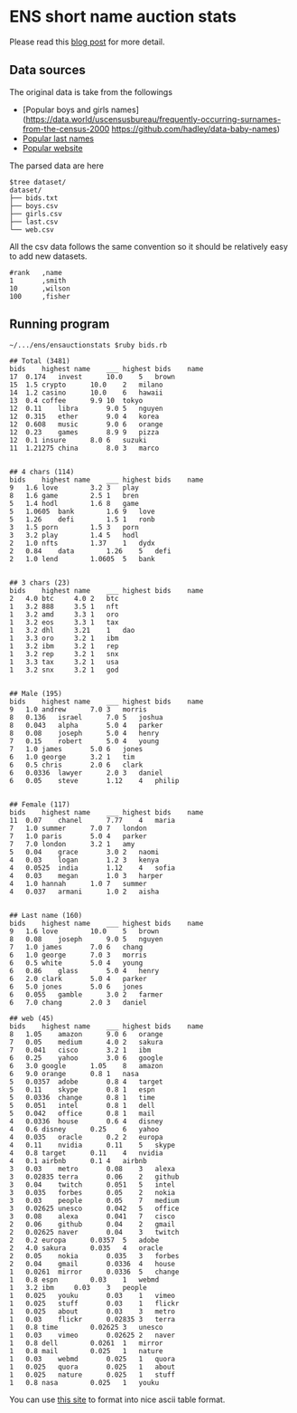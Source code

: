 # ENS short name auction stats

Please read this [blog post](https://medium.com/the-ethereum-name-service/the-most-popular-eth-names-in-the-ens-short-name-auction-5ee13bb0eace) for more detail.

## Data sources

The original data is take from the followings

- [Popular boys and girls names](https://data.world/uscensusbureau/frequently-occurring-surnames-from-the-census-2000
https://github.com/hadley/data-baby-names)
- [Popular last names](https://github.com/hadley/data-baby-names)
- [Popular website](https://moz.com/top500)

The parsed data are here

```
$tree dataset/
dataset/
├── bids.txt
├── boys.csv
├── girls.csv
├── last.csv
└── web.csv
```

All the csv data follows the same convention so it should be relatively easy to add new datasets.

```
#rank   ,name
1       ,smith
10      ,wilson
100     ,fisher
```

## Running program

```
~/.../ens/ensauctionstats $ruby bids.rb 

## Total (3481)
bids	highest	name	___	highest	bids	name
17	0.174	invest		10.0	5	brown
15	1.5	crypto		10.0	2	milano
14	1.2	casino		10.0	6	hawaii
13	0.4	coffee		9.9	10	tokyo
12	0.11	libra		9.0	5	nguyen
12	0.315	ether		9.0	4	korea
12	0.608	music		9.0	6	orange
12	0.23	games		8.9	9	pizza
12	0.1	insure		8.0	6	suzuki
11	1.21275	china		8.0	3	marco


## 4 chars (114)
bids	highest	name	___	highest	bids	name
9	1.6	love		3.2	3	play
8	1.6	game		2.5	1	bren
5	1.4	hodl		1.6	8	game
5	1.0605	bank		1.6	9	love
5	1.26	defi		1.5	1	ronb
3	1.5	porn		1.5	3	porn
3	3.2	play		1.4	5	hodl
2	1.0	nfts		1.37	1	dydx
2	0.84	data		1.26	5	defi
2	1.0	lend		1.0605	5	bank


## 3 chars (23)
bids	highest	name	___	highest	bids	name
2	4.0	btc		4.0	2	btc
1	3.2	888		3.5	1	nft
1	3.2	amd		3.3	1	oro
1	3.2	eos		3.3	1	tax
1	3.2	dhl		3.21	1	dao
1	3.3	oro		3.2	1	ibm
1	3.2	ibm		3.2	1	rep
1	3.2	rep		3.2	1	snx
1	3.3	tax		3.2	1	usa
1	3.2	snx		3.2	1	god


## Male (195)
bids	highest	name	___	highest	bids	name
9	1.0	andrew		7.0	3	morris
8	0.136	israel		7.0	5	joshua
8	0.043	alpha		5.0	4	parker
8	0.08	joseph		5.0	4	henry
7	0.15	robert		5.0	4	young
7	1.0	james		5.0	6	jones
6	1.0	george		3.2	1	tim
6	0.5	chris		2.0	6	clark
6	0.0336	lawyer		2.0	3	daniel
6	0.05	steve		1.12	4	philip


## Female (117)
bids	highest	name	___	highest	bids	name
11	0.07	chanel		7.77	4	maria
7	1.0	summer		7.0	7	london
7	1.0	paris		5.0	4	parker
7	7.0	london		3.2	1	amy
5	0.04	grace		3.0	2	naomi
4	0.03	logan		1.2	3	kenya
4	0.0525	india		1.12	4	sofia
4	0.03	megan		1.0	3	harper
4	1.0	hannah		1.0	7	summer
4	0.037	armani		1.0	2	aisha


## Last name (160)
bids	highest	name	___	highest	bids	name
9	1.6	love		10.0	5	brown
8	0.08	joseph		9.0	5	nguyen
7	1.0	james		7.0	6	chang
6	1.0	george		7.0	3	morris
6	0.5	white		5.0	4	young
6	0.86	glass		5.0	4	henry
6	2.0	clark		5.0	4	parker
6	5.0	jones		5.0	6	jones
6	0.055	gamble		3.0	2	farmer
6	7.0	chang		2.0	3	daniel

## web (45)
bids	highest	name	___	highest	bids	name
8	1.05	amazon		9.0	6	orange
7	0.05	medium		4.0	2	sakura
7	0.041	cisco		3.2	1	ibm
6	0.25	yahoo		3.0	6	google
6	3.0	google		1.05	8	amazon
6	9.0	orange		0.8	1	nasa
5	0.0357	adobe		0.8	4	target
5	0.11	skype		0.8	1	espn
5	0.0336	change		0.8	1	time
5	0.051	intel		0.8	1	dell
5	0.042	office		0.8	1	mail
4	0.0336	house		0.6	4	disney
4	0.6	disney		0.25	6	yahoo
4	0.035	oracle		0.2	2	europa
4	0.11	nvidia		0.11	5	skype
4	0.8	target		0.11	4	nvidia
4	0.1	airbnb		0.1	4	airbnb
3	0.03	metro		0.08	3	alexa
3	0.02835	terra		0.06	2	github
3	0.04	twitch		0.051	5	intel
3	0.035	forbes		0.05	2	nokia
3	0.03	people		0.05	7	medium
3	0.02625	unesco		0.042	5	office
3	0.08	alexa		0.041	7	cisco
2	0.06	github		0.04	2	gmail
2	0.02625	naver		0.04	3	twitch
2	0.2	europa		0.0357	5	adobe
2	4.0	sakura		0.035	4	oracle
2	0.05	nokia		0.035	3	forbes
2	0.04	gmail		0.0336	4	house
1	0.0261	mirror		0.0336	5	change
1	0.8	espn		0.03	1	webmd
1	3.2	ibm		0.03	3	people
1	0.025	youku		0.03	1	vimeo
1	0.025	stuff		0.03	1	flickr
1	0.025	about		0.03	3	metro
1	0.03	flickr		0.02835	3	terra
1	0.8	time		0.02625	3	unesco
1	0.03	vimeo		0.02625	2	naver
1	0.8	dell		0.0261	1	mirror
1	0.8	mail		0.025	1	nature
1	0.03	webmd		0.025	1	quora
1	0.025	quora		0.025	1	about
1	0.025	nature		0.025	1	stuff
1	0.8	nasa		0.025	1	youku
```

You can use [this site](https://senseful.github.io/text-table/) to format into nice ascii table format.